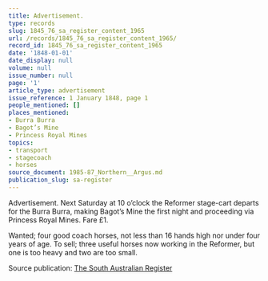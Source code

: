 ```yaml
---
title: Advertisement.
type: records
slug: 1845_76_sa_register_content_1965
url: /records/1845_76_sa_register_content_1965/
record_id: 1845_76_sa_register_content_1965
date: '1848-01-01'
date_display: null
volume: null
issue_number: null
page: '1'
article_type: advertisement
issue_reference: 1 January 1848, page 1
people_mentioned: []
places_mentioned:
- Burra Burra
- Bagot’s Mine
- Princess Royal Mines
topics:
- transport
- stagecoach
- horses
source_document: 1985-87_Northern__Argus.md
publication_slug: sa-register
---
```


Advertisement.  Next Saturday at 10 o’clock the Reformer stage-cart departs for the Burra Burra, making Bagot’s Mine the first night and proceeding via Princess Royal Mines.  Fare £1.

Wanted; four good coach horses, not less than 16 hands high nor under four years of age.  To sell; three useful horses now working in the Reformer, but one is too heavy and two are too small.

Source publication: [The South Australian Register](/publications/sa-register/)
